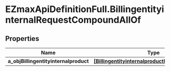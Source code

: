 # EZmaxApiDefinitionFull.BillingentityinternalRequestCompoundAllOf

## Properties

Name | Type | Description | Notes
------------ | ------------- | ------------- | -------------
**a_objBillingentityinternalproduct** | [**[BillingentityinternalproductRequestCompound]**](BillingentityinternalproductRequestCompound.md) |  | 


